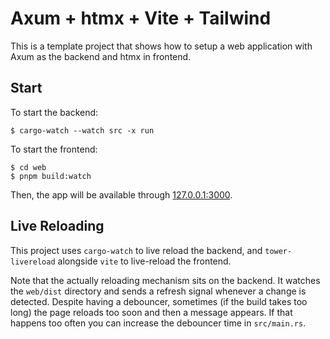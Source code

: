 # Axum + htmx + Vite + Tailwind
This is a template project that shows how to setup a web application with Axum as the backend and htmx in frontend.

## Start
To start the backend:
```
$ cargo-watch --watch src -x run
```
To start the frontend:
```
$ cd web
$ pnpm build:watch
```
Then, the app will be available through [127.0.0.1:3000](http://127.0.0.1:3000).

## Live Reloading
This project uses `cargo-watch` to live reload the backend, and `tower-livereload` alongside `vite` to live-reload the frontend.

Note that the actually reloading mechanism sits on the backend. It watches the `web/dist` directory and sends a refresh signal whenever a change is detected. Despite having a debouncer, sometimes (if the build takes too long) the page reloads too soon and then a message appears. If that happens too often you can increase the debouncer time in `src/main.rs`.
